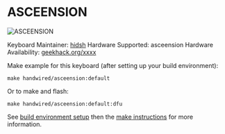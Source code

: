 ASCEENSION
===


![ASCEENSION](https://i.imgur.com/xxxx.jpg)


Keyboard Maintainer: [hidsh](https://github.com/hidsh)
Hardware Supported: asceension
Hardware Availability: [geekhack.org/xxxx](https://geekhack.org/xxxx)

Make example for this keyboard (after setting up your build environment):

    make handwired/asceension:default

Or to make and flash:

    make handwired/asceension:default:dfu

See [build environment setup](https://docs.qmk.fm/build_environment_setup.html) then the [make instructions](https://docs.qmk.fm/make_instructions.html) for more information.
